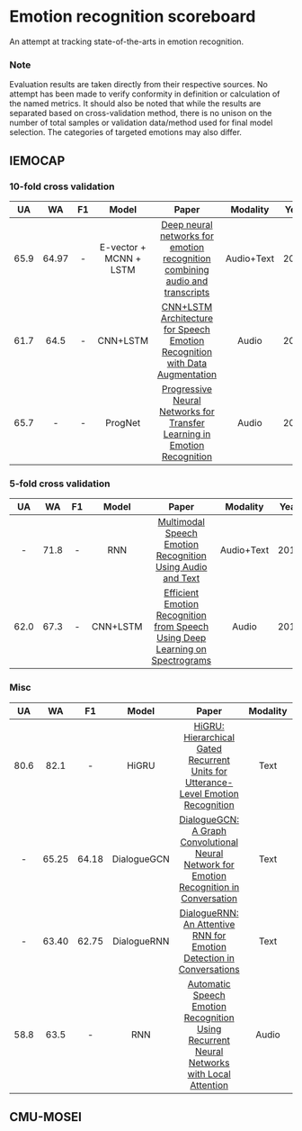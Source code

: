 # Emotion recognition scoreboard
An attempt at tracking state-of-the-arts in emotion recognition. 

### Note
Evaluation results are taken directly from their respective sources.
No attempt has been made to verify conformity in definition or calculation of the named metrics. 
It should also be noted that while the results are separated based on cross-validation method, there is no unison on the number of total samples or validation data/method used for final model selection.
The categories of targeted emotions may also differ. 

## IEMOCAP
### 10-fold cross validation
| UA | WA | F1 | Model | Paper | Modality | Year | Code |  Notes   |
| :-: | :-: | :-: | :-:  | :-: | :-:  | :-:  | :-:  | :-: |
| 65.9 | 64.97 | - | E-vector + MCNN + LSTM | [Deep neural networks for emotion recognition combining audio and transcripts](https://arxiv.org/pdf/1911.00432.pdf) | Audio+Text | 2019 | - | - |
| 61.7 | 64.5 | - | CNN+LSTM | [CNN+LSTM Architecture for Speech Emotion Recognition with Data Augmentation](https://arxiv.org/pdf/1802.05630v2.pdf) | Audio | 2019 | - | - |
| 65.7 | - | - | ProgNet | [Progressive Neural Networks for Transfer Learning in Emotion Recognition](https://arxiv.org/pdf/1706.03256.pdf) | Audio | 2017 | - | - |

### 5-fold cross validation
| UA | WA | F1 | Model | Paper | Modality | Year | Code |  Notes   |
| :-: | :-: | :-: | :-:  | :-: | :-:  | :-:  | :-:  | :-: |
|  - |  71.8 | - | RNN | [Multimodal Speech Emotion Recognition Using Audio and Text](https://ieeexplore.ieee.org/stamp/stamp.jsp?arnumber=8639583) | Audio+Text | 2018 | - | - |
|   62.0 |  67.3 | - | CNN+LSTM | [Efficient Emotion Recognition from Speech Using Deep Learning on Spectrograms](https://www.isca-speech.org/archive/Interspeech_2017/pdfs/0200.PDF) | Audio | 2017 | - | - |

### Misc
| UA | WA | F1 | Model | Paper | Modality | Year | Code |  Notes   |
| :-: | :-: | :-: | :-:  | :-: | :-:  | :-:  | :-:  | :-: |
|   80.6 |  82.1 | - | HiGRU | [HiGRU: Hierarchical Gated Recurrent Units for Utterance-Level Emotion Recognition](https://www.aclweb.org/anthology/N19-1037.pdf) | Text | 2019 | [GitHub](https://github.com/wxjiao/HiGRUs) | - |
|   - |  65.25 | 64.18 | DialogueGCN | [DialogueGCN: A Graph Convolutional Neural Network for Emotion Recognition in Conversation](https://arxiv.org/pdf/1908.11540.pdf) | Text | 2019 | - | - |
|   - |  63.40 | 62.75 | DialogueRNN | [DialogueRNN: An Attentive RNN for Emotion Detection in Conversations](https://www.aaai.org/ojs/index.php/AAAI/article/view/4657/4535) | Text | 2019 | [GitHub](https://github.com/SenticNet/conv-emotion/tree/master/DialogueRNN) | - |
|   58.8 |  63.5 | - | RNN | [Automatic Speech Emotion Recognition Using Recurrent Neural Networks with Local Attention](https://ieeexplore.ieee.org/stamp/stamp.jsp?tp=&arnumber=7952552) | Audio | 2017 | - | - |


## CMU-MOSEI


